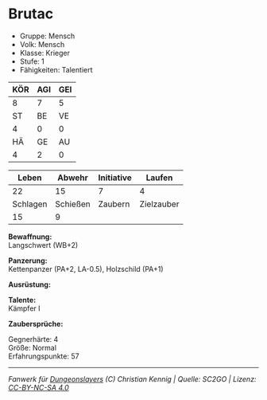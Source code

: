 # Brutac  
- Gruppe: Mensch  
- Volk: Mensch  
- Klasse: Krieger  
- Stufe: 1  
- Fähigkeiten: Talentiert  


| KÖR | AGI | GEI |  
| --- | --- | --- |  
| 8   | 7   | 5   |
| ST  | BE  | VE  |  
| 4   | 0   | 0   |
| HÄ  | GE  | AU  |  
| 4   | 2   | 0   |


| Leben    | Abwehr   | Initiative | Laufen     |
| -------- | -------- | ---------- | ---------- |
| 22       | 15       | 7          | 4          |
| Schlagen | Schießen | Zaubern    | Zielzauber |
| 15       | 9        |            |            |

**Bewaffnung:**  
Langschwert (WB+2)

**Panzerung:**  
Kettenpanzer (PA+2, LA-0.5), Holzschild (PA+1)

**Ausrüstung:**  


**Talente:**  
Kämpfer I

**Zaubersprüche:**  


Gegnerhärte: 4  
Größe: Normal  
Erfahrungspunkte: 57  



___
*Fanwerk für [Dungeonslayers](https://www.dungeonslayers.net/) (C) Christian Kennig | Quelle: SC2GO | Lizenz: [CC-BY-NC-SA 4.0](https://creativecommons.org/licenses/by-nc-sa/4.0/deed.de)*